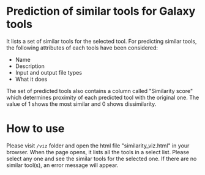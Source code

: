 # Prediction of similar tools for Galaxy tools

It lists a set of similar tools for the selected tool. For predicting similar tools, the following attributes of each tools have been considered:

- Name
- Description
- Input and output file types
- What it does

The set of predicted tools also contains a column called "Similarity score" which determines proximity of each predicted tool with the original one. The value of 1 shows the most similar and 0 shows dissimilarity.

# How to use

Please visit `/viz` folder and open the html file "similarity_viz.html" in your browser. When the page opens, it lists all the tools in a select list. Please select any one and see the similar tools for the selected one. If there are no similar tool(s), an error message will appear.
